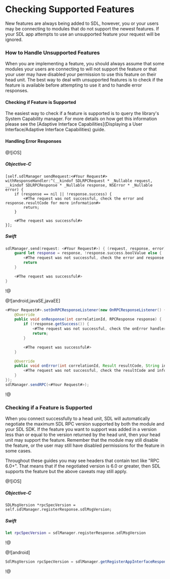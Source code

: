 # Checking Supported Features
New features are always being added to SDL, however, you or your users may be connecting to modules that do not support the newest features. If your SDL app attempts to use an unsupported feature your request will be ignored.

### How to Handle Unsupported Features
When you are implementing a feature, you should always assume that some modules your users are connecting to will not support the feature or that your user may have disabled your permission to use this feature on their head unit. The best way to deal with unsupported features is to check if the feature is available before attempting to use it and to handle error responses.

#### Checking if Feature is Supported
The easiest way to check if a feature is supported is to query the library's System Capability manager. For more details on how get this information please see the [Adaptive Interface Capabilities](Displaying a User Interface/Adaptive Interface Capabilities) guide. 

#### Handling Error Responses
@![iOS]
##### Objective-C
```objc
[self.sdlManager sendRequest:<#Your Request#> withResponseHandler:^(__kindof SDLRPCRequest * _Nullable request, __kindof SDLRPCResponse * _Nullable response, NSError * _Nullable error) {
    if (response == nil || !response.success) {
        <#The request was not successful, check the error and response.resultCode for more information#>
        return;
    }

    <#The request was successful#>
}];
```

##### Swift
```swift
sdlManager.send(request: <#Your Request#>) { (request, response, error) in
    guard let response = response, !response.success.boolValue else {
        <#The request was not successful, check the error and response.resultCode for more information#>
        return
    }

    <#The request was successful#>
}
```
!@

@![android,javaSE,javaEE]
```java
<#Your Request#>.setOnRPCResponseListener(new OnRPCResponseListener() {
	@Override
	public void onResponse(int correlationId, RPCResponse response) {
		if (!response.getSuccess()) {
			<#The request was not successful, check the onError handler for more information#>
            return;
		}

        <#The request was successful#>
	}

	@Override
	public void onError(int correlationId, Result resultCode, String info) {
		<#The request was not successful, check the resultCode and info for more information#>
	}
});
sdlManager.sendRPC(<#Your Request#>);
```
!@

### Checking if a Feature is Supported
When you connect successfully to a head unit, SDL will automatically negotiate the maximum SDL RPC version supported by both the module and your SDL SDK. If the feature you want to support was added in a version less than or equal to the version returned by the head unit, then your head unit may support the feature. Remember that the module may still disable the feature, or the user may still have disabled permissions for the feature in some cases.

Throughout these guides you may see headers that contain text like "RPC 6.0+". That means that if the negotiated version is 6.0 or greater, then SDL supports the feature but the above caveats may still apply.

@![iOS]
##### Objective-C
```objc
SDLMsgVersion *rpcSpecVersion = self.sdlManager.registerResponse.sdlMsgVersion;
```

##### Swift
```swift
let rpcSpecVersion = sdlManager.registerResponse.sdlMsgVersion
```
!@

@![android]
```java
SdlMsgVersion rpcSpecVersion = sdlManager.getRegisterAppInterfaceResponse().getSdlMsgVersion();
```
!@